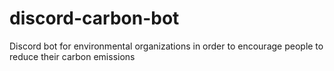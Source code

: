 # discord-carbon-bot
Discord bot for environmental organizations in order to encourage people to reduce their carbon emissions
